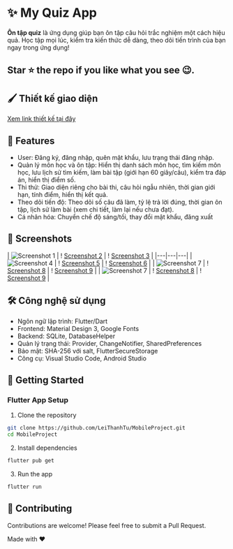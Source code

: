 # ✨ My Quiz App

**Ôn tập quiz** là ứng dụng giúp bạn ôn tập câu hỏi trắc nghiệm một cách hiệu quả. Học tập mọi lúc, kiểm tra kiến thức dễ dàng, theo dõi tiến trình của bạn ngay trong ứng dụng!

## Star ⭐ the repo if you like what you see 😉.

## :paintbrush: Thiết kế giao diện

[Xem link thiết kế tại đây](https://www.figma.com/design/mBJAcoPRRvZR9gk1mZ8jt5/Thi%E1%BA%BFt-b%E1%BB%8B-di-%C4%91%E1%BB%99ng?node-id=0-1&p=f&t=eaflydGQ5UxM5Mn7-0)

## 🌟 Features
- User: Đăng ký, đăng nhập, quên mật khẩu, lưu trạng thái đăng nhập.
- Quản lý môn học và ôn tập: Hiển thị danh sách môn học, tìm kiếm môn học, lưu lịch sử tìm kiếm, làm bài tập (giới hạn 60 giây/câu), kiểm tra đáp án, hiển thị điểm số.
- Thi thử: Giao diện riêng cho bài thi, câu hỏi ngẫu nhiên, thời gian giới hạn, tính điểm, hiển thị kết quả.
- Theo dõi tiến độ: Theo dõi số câu đã làm, tỷ lệ trả lời đúng, thời gian ôn tập, lịch sử làm
bài (xem chi tiết, làm lại nếu chưa đạt).
- Cá nhân hóa: Chuyển chế độ sáng/tối, thay đổi mật khẩu, đăng xuất

## 📸 Screenshots

| ![Screenshot 1](assets/screenshots/h2.jpg) | !
[Screenshot 2](assets/screenshots/h1.jpg) | !
[Screenshot 3](assets/screenshots/h3.jpg) |
|---|---|---|
| ![Screenshot 4](assets/screenshots/h4.jpg) | !
[Screenshot 5](assets/screenshots/h5.jpg) | !
[Screenshot 6](assets/screenshots/h6.jpg) |
| ![Screenshot 7](assets/screenshots/h6.1.jpg) | !
[Screenshot 8](assets/screenshots/h7.jpg) | !
[Screenshot 9](assets/screenshots/h8.jpg) |
| ![Screenshot 7](assets/screenshots/h9.jpg) | !
[Screenshot 8](assets/screenshots/h9.1.jpg) | !
[Screenshot 9](assets/screenshots/h10.jpg) |

## 🛠️ Công nghệ sử dụng

- Ngôn ngữ lập trình: Flutter/Dart
- Frontend: Material Design 3, Google Fonts
- Backend: SQLite, DatabaseHelper
- Quản lý trạng thái: Provider, ChangeNotifier, SharedPreferences
- Bảo mật: SHA-256 với salt, FlutterSecureStorage
- Công cụ: Visual Studio Code, Android Studio

## 🚀 Getting Started

### Flutter App Setup

1. Clone the repository

```bash
git clone https://github.com/LeiThanhTu/MobileProject.git
cd MobileProject
```

2. Install dependencies

```bash
flutter pub get
```

3. Run the app

```bash
flutter run
```
## 🤝 Contributing
Contributions are welcome! Please feel free to submit a Pull Request.

Made with ❤️